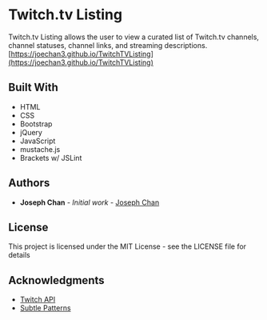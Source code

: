 # Twitch.tv Listing

Twitch.tv Listing allows the user to view a curated list of Twitch.tv channels, channel statuses, channel links, and streaming descriptions.
[https://joechan3.github.io/TwitchTVListing](https://joechan3.github.io/TwitchTVListing)

## Built With

* HTML
* CSS
* Bootstrap
* jQuery
* JavaScript
* mustache.js
* Brackets w/ JSLint

## Authors

* **Joseph Chan** - *Initial work* - [Joseph Chan](https://github.com/joechan3)

## License

This project is licensed under the MIT License - see the LICENSE file for details

## Acknowledgments

* [Twitch API](https://github.com/justintv/Twitch-API)
* [Subtle Patterns](www.subtlepatterns.com)
